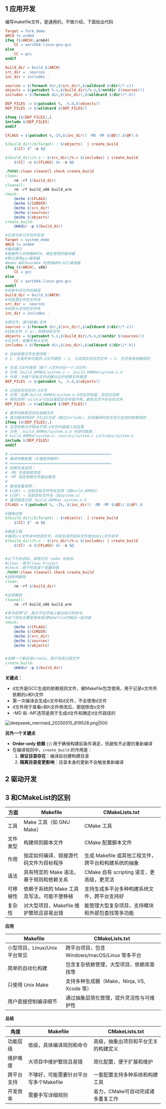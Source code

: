 ## 1 应用开发

编写makefile文件，是通用的，不做介绍，下面给出代码

```makefile
Target = fork_demo
ARCH ?= arm64
ifeq ($(ARCH),arm64)
	CC = aarch64-linux-gnu-gcc
else
	CC = gcc
endif

build_dir = build_$(ARCH)
src_dir =  sources
inc_dir = includes .

sources = $(foreach dir,$(src_dir),$(wildcard $(dir)/*.c))
objects = $(patsubst %.c,$(build_dir)/%.o,$(notdir $(sources)))
includes = $(foreach dir,$(inc_dir),$(wildcard $(dir)/*.h))

DEP_FILES := $(patsubst %, .%.d,$(objects))
DEP_FILES := $(wildcard $(DEP_FILES))

ifneq ($(DEP_FILES),)
include $(DEP_FILES)
endif

CFLAGS = $(patsubst %,-I%,$(inc_dir)) -MD -MF $(@D)/.$(@F).d

$(build_dir)/$(Target) : $(objects)  | create_build
	$(CC) $^ -o $@

$(build_dir)/%.o : $(src_dir)/%.c $(includes) | create_build
	$(CC) -c $(CFLAGS) $< -o $@

.PHONY:clean cleanall check create_build
clean:
	rm -rf $(build_dir)
cleanall:
	rm -rf build_x86 build_arm
check:
	@echo $(CFLAGS)
	@echo $(CURDIR)
	@echo $(src_dir)
	@echo $(sources)
	@echo $(objects)
create_build:
	@mkdir -p $(build_dir)

```

```makefile
#生成可执行文件的名称
Target = system_demo
ARCH ?= arm64
#编译器CC
#根据传入的参数ARCH，确定使用的编译器
#默认使用gcc编译器
#make ARCH=arm64 时使用ARM-GCC编译器
ifeq ($(ARCH), x86)
	CC = gcc
else
	CC = aarch64-linux-gnu-gcc
endif
#存放中间文件的路径
build_dir = build_$(ARCH)
#存放源文件的文件夹
src_dir =  sources
#存放头文件的文件夹
inc_dir = includes .

#源文件，递归收集c文件
sources = $(foreach dir,$(src_dir),$(wildcard $(dir)/*.c))
#目标文件（*.o），转换目标文件
objects = $(patsubst %.c,$(build_dir)/%.o,$(notdir $(sources)))
#头文件，收集所有头文件
includes = $(foreach dir,$(inc_dir),$(wildcard $(dir)/*.h))

# 目标依赖文件处理流程：
# 1. 生成所有可能的.d文件路径 → 2. 过滤真实存在的文件 → 3. 包含有效依赖规则

# 生成.d文件路径（每个.o文件对应一个.d文件）
# 示例：build_ARM64/system.o → .build_ARM64/system.o.d
# 作用：为每个目标文件创建对应的依赖文件路径
DEP_FILES := $(patsubst %, .%.d,$(objects))

# 过滤实际存在的.d文件
# 示例：如果.build_ARM64/system.o.d存在则保留，否则过滤掉
# 特别说明：wildcard在这里起安全检查作用，避免包含不存在的文件
DEP_FILES := $(wildcard $(DEP_FILES))

# 条件判断是否存在依赖文件
# 首次编译时DEP_FILES为空（跳过include），后续编译时会包含已生成的依赖规则
ifneq ($(DEP_FILES),)
# 包含依赖文件相当于把.d文件内容插入到这里
# 示例：.build_ARM64/system.o.d 内容可能是：
# build_ARM64/system.o: sources/system.c includes/system.h
include $(DEP_FILES)
endif

# ==============================================
# 编译参数配置（关键选项解析）
# ==============================================
# 依赖生成选项：
# -MD 生成依赖信息
# -MF 指定依赖文件输出路径
# 
# 路径变量说明：
# $(@D) → 当前目标文件所在目录（如build_ARM64）
# $(@F) → 当前目标文件名（如system.o）
# 最终路径示例：build_ARM64/.system.o.d
CFLAGS = $(patsubst %, -I%, $(inc_dir)) -MD -MF $(@D)/.$(@F).d

#链接过程
$(build_dir)/$(Target) : $(objects)  | create_build
	$(CC) $^ -o $@

#编译工程
#编译src文件夹中的源文件，并将生成的目标文件放在objs文件夹中
$(build_dir)/%.o : $(src_dir)/%.c $(includes) | create_build
	$(CC) -c $(CFLAGS) $< -o $@


#以下为伪目标，调用方式：make 伪目标
#clean：用于Clean Project
#check：用于检查某个变量的值
.PHONY:clean cleanall check create_build
#按架构删除
clean:
	rm -rf $(build_dir)

#全部删除
cleanall:
	rm -rf build_x86 build_arm

#命令前带"@",表示不在终端上输出执行的命令
#这个目标主要是用来调试Makefile时输出一些内容
check:
	@echo $(CFLAGS)
	@echo $(CURDIR)
	@echo $(src_dir)
	@echo $(sources)
	@echo $(objects)


#创建一个新目录create，用于存放过程文件
create_build:
	@mkdir -p $(build_dir)
```

**关键点：** 
- d文件是GCC生成的依赖规则文件，被Makefile包含使用，用于记录o文件所依赖的c和h文件
- 第一次编译会生成o文件和d文件，不会使用d文件
- d文件用于查看c和h文件修改后，那就修改o文件
- -MD 和 -MF选项是用于生成d文件和确定d文件路径的

![deepseek_mermaid_20250515_819528.png|500](https://my-obsidian-image.oss-cn-guangzhou.aliyuncs.com/2025/05/ae553acf6a1bbd1f69f9d7b678e6e643.png)

**另外一个关键点**
- **Order-only 依赖** (`|`) 用于确保构建前条件满足，但避免不必要的重新编译
- 在编译规则中，`create_build` 的作用是：
    1. **保证目录存在**：编译前创建构建目录
    2. **隔离目录变更影响**：目录本身的更新不会触发重新编译
## 2 驱动开发


## 3 和CMakeList的区别

|方面|Makefile|CMakeLists.txt|
|---|---|---|
|工具|Make 工具（如 GNU Make）|CMake 工具|
|文件类型|构建规则脚本文件|CMake 配置脚本文件|
|作用|指定如何编译、链接源代码文件为目标程序|生成 Makefile 或其他工程文件，跨平台和构建系统的抽象|
|语法|具有特定的 Make 语法，基于规则和依赖关系|CMake 自有 scripting 语言，更高级，更灵活|
|可移植性|依赖于系统的 Make 工具及写法，可能不便移植|支持生成多平台多种构建系统文件，跨平台支持好|
|复杂性|对大型项目，Makefile 维护繁琐且容易出错|能管理大型复杂项目，支持模块和外部包查找等多功能|
**应用**

|Makefile|CMakeLists.txt|
|---|---|
|小型项目，Linux/Unix 平台常见|跨平台项目，包含 Windows/macOS/Linux 等多平台|
|简单的自动化构建|包含复杂依赖管理，大型项目，依赖库查找等|
|只使用 Unix Make|支持多种生成器（Make，Ninja, VS, Xcode 等）|
|用户直接控制编译细节|通过抽象层简化管理，提升灵活性与可维护性|
**总结**

|角度|Makefile|CMakeLists.txt|
|---|---|---|
|功能层级|低级，具体编译规则和命令|高级，抽象出项目和平台无关的构建定义|
|维护难度|大项目中维护繁琐且易错|简化配置，便于扩展和维护|
|跨平台支持|不够好，可能需要针对平台写多个Makefile|一套配置支持多种系统和构建工具|
|开发效率|需要手写详细规则|省力，CMake可自动完成诸多重复工作|